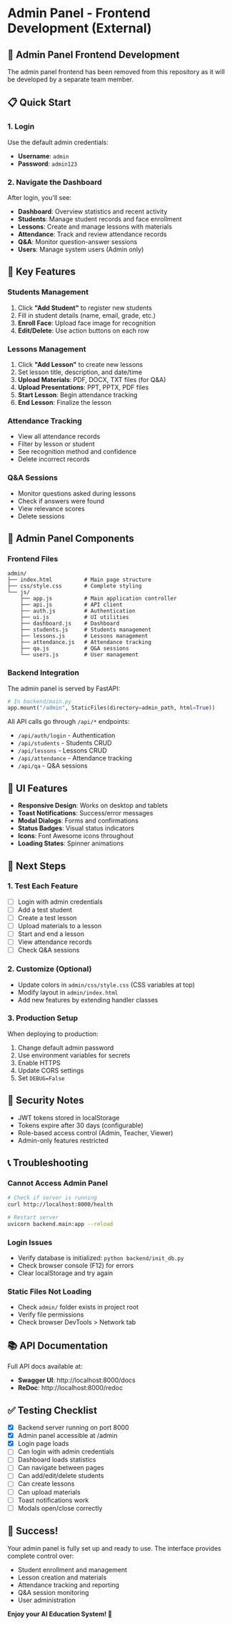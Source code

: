 # Admin Panel - Frontend Development (External)

## 🎉 Admin Panel Frontend Development

The admin panel frontend has been removed from this repository as it will be developed by a separate team member.

## 📋 Quick Start

### 1. Login
Use the default admin credentials:
- **Username**: `admin`
- **Password**: `admin123`

### 2. Navigate the Dashboard
After login, you'll see:
- **Dashboard**: Overview statistics and recent activity
- **Students**: Manage student records and face enrollment
- **Lessons**: Create and manage lessons with materials
- **Attendance**: Track and review attendance records
- **Q&A**: Monitor question-answer sessions
- **Users**: Manage system users (Admin only)

## 🎯 Key Features

### Students Management
1. Click **"Add Student"** to register new students
2. Fill in student details (name, email, grade, etc.)
3. **Enroll Face**: Upload face image for recognition
4. **Edit/Delete**: Use action buttons on each row

### Lessons Management
1. Click **"Add Lesson"** to create new lessons
2. Set lesson title, description, and date/time
3. **Upload Materials**: PDF, DOCX, TXT files (for Q&A)
4. **Upload Presentations**: PPT, PPTX, PDF files
5. **Start Lesson**: Begin attendance tracking
6. **End Lesson**: Finalize the lesson

### Attendance Tracking
- View all attendance records
- Filter by lesson or student
- See recognition method and confidence
- Delete incorrect records

### Q&A Sessions
- Monitor questions asked during lessons
- Check if answers were found
- View relevance scores
- Delete sessions

## 🔧 Admin Panel Components

### Frontend Files
```
admin/
├── index.html          # Main page structure
├── css/style.css       # Complete styling
└── js/
    ├── app.js          # Main application controller
    ├── api.js          # API client
    ├── auth.js         # Authentication
    ├── ui.js           # UI utilities
    ├── dashboard.js    # Dashboard
    ├── students.js     # Students management
    ├── lessons.js      # Lessons management
    ├── attendance.js   # Attendance tracking
    ├── qa.js           # Q&A sessions
    └── users.js        # User management
```

### Backend Integration
The admin panel is served by FastAPI:
```python
# In backend/main.py
app.mount("/admin", StaticFiles(directory=admin_path, html=True))
```

All API calls go through `/api/*` endpoints:
- `/api/auth/login` - Authentication
- `/api/students` - Students CRUD
- `/api/lessons` - Lessons CRUD
- `/api/attendance` - Attendance tracking
- `/api/qa` - Q&A sessions

## 🎨 UI Features

- **Responsive Design**: Works on desktop and tablets
- **Toast Notifications**: Success/error messages
- **Modal Dialogs**: Forms and confirmations
- **Status Badges**: Visual status indicators
- **Icons**: Font Awesome icons throughout
- **Loading States**: Spinner animations

## 🚀 Next Steps

### 1. Test Each Feature
- [ ] Login with admin credentials
- [ ] Add a test student
- [ ] Create a test lesson
- [ ] Upload materials to a lesson
- [ ] Start and end a lesson
- [ ] View attendance records
- [ ] Check Q&A sessions

### 2. Customize (Optional)
- Update colors in `admin/css/style.css` (CSS variables at top)
- Modify layout in `admin/index.html`
- Add new features by extending handler classes

### 3. Production Setup
When deploying to production:
1. Change default admin password
2. Use environment variables for secrets
3. Enable HTTPS
4. Update CORS settings
5. Set `DEBUG=False`

## 🔐 Security Notes

- JWT tokens stored in localStorage
- Tokens expire after 30 days (configurable)
- Role-based access control (Admin, Teacher, Viewer)
- Admin-only features restricted

## 📞 Troubleshooting

### Cannot Access Admin Panel
```bash
# Check if server is running
curl http://localhost:8000/health

# Restart server
uvicorn backend.main:app --reload
```

### Login Issues
- Verify database is initialized: `python backend/init_db.py`
- Check browser console (F12) for errors
- Clear localStorage and try again

### Static Files Not Loading
- Check `admin/` folder exists in project root
- Verify file permissions
- Check browser DevTools > Network tab

## 📚 API Documentation

Full API docs available at:
- **Swagger UI**: http://localhost:8000/docs
- **ReDoc**: http://localhost:8000/redoc

## ✅ Testing Checklist

- [x] Backend server running on port 8000
- [x] Admin panel accessible at /admin
- [x] Login page loads
- [ ] Can login with admin credentials
- [ ] Dashboard loads statistics
- [ ] Can navigate between pages
- [ ] Can add/edit/delete students
- [ ] Can create lessons
- [ ] Can upload materials
- [ ] Toast notifications work
- [ ] Modals open/close correctly

## 🎊 Success!

Your admin panel is fully set up and ready to use. The interface provides complete control over:
- Student enrollment and management
- Lesson creation and materials
- Attendance tracking and reporting
- Q&A session monitoring
- User administration

**Enjoy your AI Education System! 🚀**
